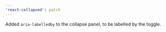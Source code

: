 ```yaml
---
'react-collapsed': patch
---
```


Added `aria-labelledby` to the collapse panel, to be labelled by the toggle.
